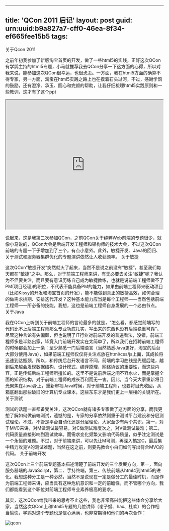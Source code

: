 
---
title: 'QCon 2011 后记'
layout: post
guid: urn:uuid:b9a827a7-cff0-46ea-8f34-ef665fee15b5
tags:
---
关于Qcon 2011

之前年初我参加了新版淘宝首页的开发，做了一些html5的实践，正好这次QCon有学鹍主持的html5专题，小马就推荐我去QCon分享一下这方面的心得，所以对我来说，能参加这次QCon很幸运，也很忐忑。一方面，我在html5方面的确算不得专家，另一方面，淘宝在html5实践之路上也在摸着石头过河，不过，感谢学鹍的鼓励，还有澄净、承玉、圆心和完颜的帮助，让我仔细梳理html5实践原则和一些教训，这才有了这个ppt

<iframe src='http://www.slideshare.net/slideshow/embed_code/7576035' width='500' height='410' border=0></iframe>

说起来，这是我第二次参加QCon，之前QCon关于纯粹Web前端的专题很少，就像小马说的，QCon大会是后端开发工程师和架构师的技术大会，不过这次QCon前端的专题一下子增加到了三个，有点小意外。此外，敏捷开发、Java的回归、关于测试和服务器集群优化的专题演讲依然让人收获颇丰。
关于敏捷

这次QCon“敏捷开发”突然就火了起来，当然不是说之前没有“敏捷”，甚至我们每天都在“敏捷”之中。那么，对于前端工程师来讲，有无必要去关注“敏捷”呢？我认为不但要关注，而且要有意识历练自己成为敏捷教练，也就是说前端工程师做不了PM(项目经理)的职位，不代表不能具备PM的能力，如果由前端工程师来驱动项目（比如Kissy的开发和淘宝首页的开发），能不能做到真正的敏捷高效，如何合理的做需求排期、安排迭代开发？这种基本能力应当是每个工程师——当然包括前端工程师——所必备的技能，我想，这也是前端工程师自身发展的一个必由节点。
关于Java

我在QCon上听到关于前端工程师的言论最多的就是，“怎么看，都感觉前端写的代码比不上后端工程师那么专业功底扎实，写出来的东西也没有后端稳重可靠”。尽管这种言论有失偏颇，但也说明了IT行业对前端开发的普遍看法，没错，前端工程师多是半路出家，毕竟入门前端开发实在太简单了，所以我们在招聘前端工程师的时候都会加上一条：至少熟悉一门后端语言（当然熟悉Java更好，淘宝的后台大部分使用Java），如果前端工程师仅仅将关注点放在html/css/js上面，其成长将迅速到达瓶颈，所以，和传统后台开发语言不同，前端的学习曲线是先缓后陡，越到后来越会发现数据结构、设计模式、编译原理、网络协议的重要性，而这些内容，正是传统后端工程师所擅长的。这里不是说前后端之间不容水火，而是掌握全面的知识结构，对于前端工程师的成长百利而无一害。因此，当今天大家重新将目光聚焦在Java身上，重新审视Java时候，对于前端工程师，也要将目光收回，从箱底翻出那些破旧的计算机专业课本，这些东东才是我们更上一层楼的关键所在。
关于测试

测试的话题一直都备受关注，这次QCon就有诸多专家做了这方面的分享，而我更想了解如何做前端测试，遗憾的是，专家的分享依然侧重于测试平台建设和分层测试理论。不过，不管是平台自动化还是分层理论，大家至少有两个共识，第一，对于MVC来讲，对M做测试最容易，对C做测试难度次之，对V做测试最难；第二，代码质量直接影响到测试效率。而需求变化频繁又影响代码质量，似乎注定测试是一个永恒的难题。不过，对于前端来讲，可以先让M可测，再深入搞定C，最后集中精力攻克V的测试难题，当然在这之前，则要先教会小白们如何写出符合MVC的代码。
关于前端开发

这次QCon上三个前端专题基本描述清楚了前端开发的三个发展方向，第一，面向服务器端的JavaScirpt，第二、手持终端，第三、传统前端从html4到html5的进化。我想这种分工是一种必然，当然不是说现在一定是做分工的最佳时机，而是作为前端工程师来讲，应当具有这种危机意识和一定的前瞻性，而不管哪个方向，我们都能看到这个职位对前端工程师专业素养极高的要求。

其实，这次QCon给我带来的思考不止这些，我也非常高兴能把这些体会分享给大家，当然这次QCon上和html5专题的几位讲师（谢子斌、hax、杜欢）的合作相当愉快，学鹍对这个专题也是信心满满，也非常期待和他们的再次合作：

![qcon](http://ued.taobao.com/blog/wp-content/uploads/2011/04/qcon_html5.jpg)
